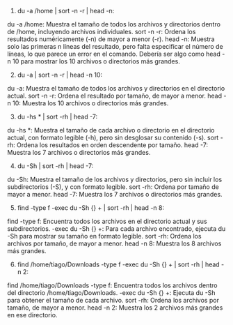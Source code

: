 
1. du -a /home | sort -n -r | head -n:

du -a /home: Muestra el tamaño de todos los archivos y directorios dentro de /home, incluyendo archivos individuales.
sort -n -r: Ordena los resultados numéricamente (-n) de mayor a menor (-r).
head -n: Muestra solo las primeras n líneas del resultado, pero falta especificar el número de líneas, lo que parece un error en el comando. Debería ser algo como head -n 10 para mostrar los 10 archivos o directorios más grandes.

2. du -a | sort -n -r | head -n 10:

du -a: Muestra el tamaño de todos los archivos y directorios en el directorio actual.
sort -n -r: Ordena el resultado por tamaño, de mayor a menor.
head -n 10: Muestra los 10 archivos o directorios más grandes.

3. du -hs * | sort -rh | head -7:

du -hs *: Muestra el tamaño de cada archivo o directorio en el directorio actual, con formato legible (-h), pero sin desglosar su contenido (-s).
sort -rh: Ordena los resultados en orden descendente por tamaño.
head -7: Muestra los 7 archivos o directorios más grandes.

4. du -Sh | sort -rh | head -7:

du -Sh: Muestra el tamaño de los archivos y directorios, pero sin incluir los subdirectorios (-S), y con formato legible.
sort -rh: Ordena por tamaño de mayor a menor.
head -7: Muestra los 7 archivos o directorios más grandes.

5. find -type f -exec du -Sh {} + | sort -rh | head -n 8:

find -type f: Encuentra todos los archivos en el directorio actual y sus subdirectorios.
-exec du -Sh {} +: Para cada archivo encontrado, ejecuta du -Sh para mostrar su tamaño en formato legible.
sort -rh: Ordena los archivos por tamaño, de mayor a menor.
head -n 8: Muestra los 8 archivos más grandes.

6. find /home/tiago/Downloads -type f -exec du -Sh {} + | sort -rh | head -n 2:

find /home/tiago/Downloads -type f: Encuentra todos los archivos dentro del directorio /home/tiago/Downloads.
-exec du -Sh {} +: Ejecuta du -Sh para obtener el tamaño de cada archivo.
sort -rh: Ordena los archivos por tamaño, de mayor a menor.
head -n 2: Muestra los 2 archivos más grandes en ese directorio.



















